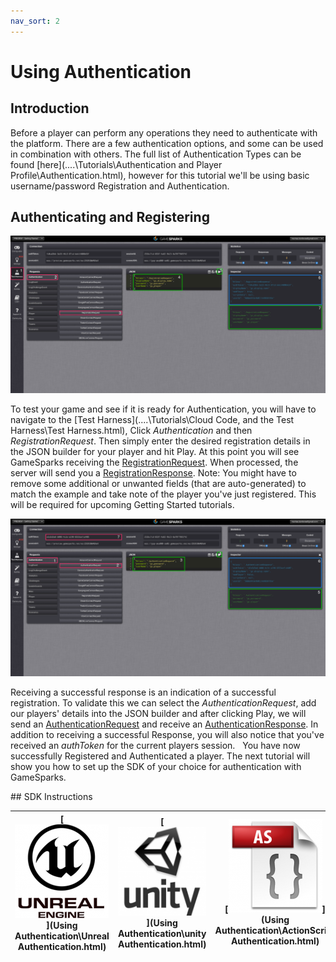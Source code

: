 ```yaml
---
nav_sort: 2
---
```


# Using Authentication

## Introduction

Before a player can perform any operations they need to authenticate with the platform. There are a few authentication options, and some can be used in combination with others. The full list of Authentication Types can be found [here](..\..\Tutorials\Authentication and Player Profile\Authentication.html), however for this tutorial we'll be using basic username/password Registration and Authentication.

## Authenticating and Registering

![](img/UsingAuthentication/1.png)

To test your game and see if it is ready for Authentication, you will have to navigate to the [Test Harness](..\..\Tutorials\Cloud Code, and the Test Harness\Test Harness.html), Click *Authentication* and then *RegistrationRequest*. Then simply enter the desired registration details in the JSON builder for your player and hit Play. At this point you will see GameSparks receiving the [RegistrationRequest](https://docs.gamesparks.net/documentation/request-api/authentication-request-api/registrationrequest). When processed, the server will send you a [RegistrationResponse](https://docs.gamesparks.net/documentation/response-api/authentication-response-api/registrationresponse). Note: You might have to remove some additional or unwanted fields (that are auto-generated) to match the example and take note of the player you've just registered. This will be required for upcoming Getting Started tutorials.

![](img/UsingAuthentication/2.png)

Receiving a successful response is an indication of a successful registration. To validate this we can select the *AuthenticationRequest*, add our players' details into the JSON builder and after clicking Play, we will send an [AuthenticationRequest](/documentation/request-api/authentication-request-api/authenticationrequest) and receive an [AuthenticationResponse](https://docs.gamesparks.net/documentation/response-api/authentication-response-api/authenticationresponse). In addition to receiving a successful Response, you will also notice that you've received an *authToken* for the current players session.
 
You have now successfully Registered and Authenticated a player. The next tutorial will show you how to set up the SDK of your choice for authentication with GameSparks.      

## SDK Instructions

|[![](../img/URLogo.png)](Using Authentication\Unreal Authentication.html)   |[![](../img/UTLogo.png)](Using Authentication\unity Authentication.html)   |[![](../img/ASLogo.png)](Using Authentication\ActionScript Authentication.html)   |
|---|---|---|
